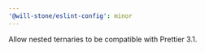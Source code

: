 ```yaml
---
'@will-stone/eslint-config': minor
---
```


Allow nested ternaries to be compatible with Prettier 3.1.
